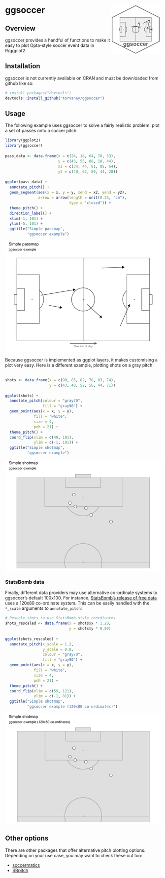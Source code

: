 
<!-- README.md is generated from README.Rmd. Please edit that file -->

# ggsoccer <img src="man/figures/logo.png" width="160px" align="right" />

## Overview

ggsoccer provides a handful of functions to make it easy to plot
Opta-style soccer event data in R/ggplot2.

## Installation

ggsoccer is not currently available on CRAN and must be downloaded from
github like so:

``` r
# install.packages("devtools")
devtools::install_github("torvaney/ggsoccer")
```

## Usage

The following example uses ggsoccer to solve a fairly realistic problem:
plot a set of passes onto a soccer pitch.

``` r
library(ggplot2)
library(ggsoccer)

pass_data <- data.frame(x = c(24, 18, 64, 78, 53),
                        y = c(43, 55, 88, 18, 44),
                        x2 = c(34, 44, 81, 85, 64),
                        y2 = c(40, 62, 89, 44, 28))

ggplot(pass_data) +
  annotate_pitch() +
  geom_segment(aes(x = x, y = y, xend = x2, yend = y2),
               arrow = arrow(length = unit(0.25, "cm"),
                             type = "closed")) +
  theme_pitch() +
  direction_label() +
  xlim(-1, 101) +
  ylim(-5, 101) +
  ggtitle("Simple passmap", 
          "ggsoccer example")
```

![](man/figures/README-example_passes-1.png)<!-- -->

Because ggsoccer is implemented as ggplot layers, it makes customising a
plot very easy. Here is a different example, plotting shots on a gray
pitch:

``` r

shots <- data.frame(x = c(90, 85, 82, 78, 83, 74),
                    y = c(43, 40, 52, 56, 44, 71))

ggplot(shots) +
  annotate_pitch(colour = "gray70",
                 fill = "gray90") +
  geom_point(aes(x = x, y = y),
             fill = "white", 
             size = 4, 
             pch = 21) +
  theme_pitch() +
  coord_flip(xlim = c(49, 101),
             ylim = c(-1, 101)) +
  ggtitle("Simple shotmap",
          "ggsoccer example")
```

![](man/figures/README-example_shots-1.png)<!-- -->

### StatsBomb data

Finally, different data providers may use alternative co-ordinate
systems to ggsoccer’s default 100x100. For instance, [StatsBomb’s
release of free data]() uses a 120x80 co-ordinate system. This can be
easily handled with the `*_scale` arguments to `annotate_pitch`:

``` r
# Rescale shots to use StatsBomb-style coordinates
shots_rescaled <- data.frame(x = shots$x * 1.20,
                             y = shots$y * 0.80)

ggplot(shots_rescaled) +
  annotate_pitch(x_scale = 1.2,
                 y_scale = 0.8,
                 colour = "gray70",
                 fill = "gray90") +
  geom_point(aes(x = x, y = y),
             fill = "white", 
             size = 4, 
             pch = 21) +
  theme_pitch() +
  coord_flip(xlim = c(59, 121),
             ylim = c(-1, 81)) +
  ggtitle("Simple shotmap",
          "ggsoccer example (120x80 co-ordinates)")
```

![](man/figures/README-example_shots_sb-1.png)<!-- -->

## Other options

There are other packages that offer alternative pitch plotting options.
Depending on your use case, you may want to check these out too:

  - [soccermatics](https://github.com/JoGall/soccermatics)
  - [SBpitch](https://github.com/FCrSTATS/SBpitch)
